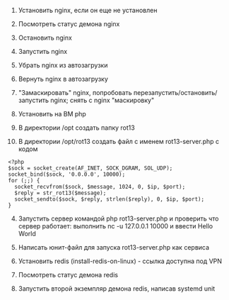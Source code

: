 1) Установить nginx, если он еще не установлен
2) Посмотреть статус демона nginx
3) Остановить nginx
4) Запустить nginx
5) Убрать nginx из автозагрузки
6) Вернуть nginx в автозагрузку
7) "Замаскировать" nginx, попробовать перезапустить/остановить/запустить nginx; снять с nginx "маскировку"

1) Установить на ВМ php
2) В директории /opt создать папку rot13
3) В директории /opt/rot13 создать файл с именем rot13-server.php с кодом
```
<?php
$sock = socket_create(AF_INET, SOCK_DGRAM, SOL_UDP);
socket_bind($sock, '0.0.0.0', 10000);
for (;;) {
  socket_recvfrom($sock, $message, 1024, 0, $ip, $port);
  $reply = str_rot13($message);
  socket_sendto($sock, $reply, strlen($reply), 0, $ip, $port);
}
```
4) Запустить сервер командой php rot13-server.php и проверить что сервер работает: выполнить nc -u 127.0.0.1 10000 и ввести Hello World
5) Написать юнит-файл для запуска rot13-server.php как сервиса

1) Установить redis (install-redis-on-linux) - ссылка доступна под VPN
2) Посмотреть статус демона redis
3) Запустить второй экземпляр демона redis, написав systemd unit
